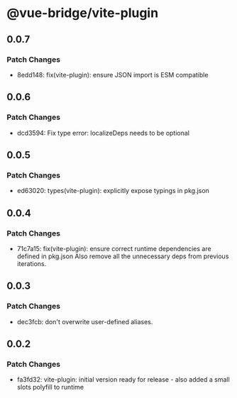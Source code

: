 # @vue-bridge/vite-plugin

## 0.0.7

### Patch Changes

- 8edd148: fix(vite-plugin): ensure JSON import is ESM compatible

## 0.0.6

### Patch Changes

- dcd3594: Fix type error: localizeDeps needs to be optional

## 0.0.5

### Patch Changes

- ed63020: types(vite-plugin): explicitly expose typings in pkg.json

## 0.0.4

### Patch Changes

- 71c7a15: fix(vite-plugin): ensure correct runtime dependencies are defined in pkg.json
  Also remove all the unnecessary deps from previous iterations.

## 0.0.3

### Patch Changes

- dec3fcb: don't overwrite user-defined aliases.

## 0.0.2

### Patch Changes

- fa3fd32: vite-plugin: initial version ready for release - also added a small slots polyfill to runtime
